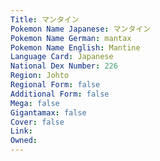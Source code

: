 ```yaml
---
﻿Title: マンタイン
Pokemon Name Japanese: マンタイン
Pokemon Name German: mantax
Pokemon Name English: Mantine
Language Card: Japanese
National Dex Number: 226
Region: Johto
Regional Form: false
Additional Form: false
Mega: false
Gigantamax: false
Cover: false
Link: 
Owned: 
---
```

